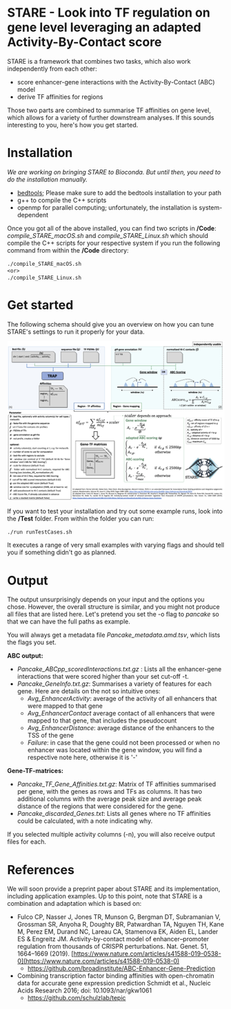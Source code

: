 # STARE - Look into TF regulation on gene level leveraging an adapted Activity-By-Contact score

STARE is a framework that combines two tasks, which also work independently from each other:

 - score enhancer-gene interactions with the Activity-By-Contact (ABC) model
 - derive TF affinities for regions
 
Those two parts are combined to summarise TF affinities on gene level, which allows for a variety of further downstream analyses. If this sounds interesting to you, here's how you get started.

# Installation
*We are working on bringing STARE to Bioconda. But until then, you need to do the installation manually.*  
* [bedtools](https://github.com/arq5x/bedtools2); Please make sure to add the bedtools installation to your path
* g++ to compile the C++ scripts 
* openmp for parallel computing; unfortunately, the installation is system-dependent

Once you got all of the above installed, you can find two scripts in **/Code**: *compile_STARE_macOS.sh* and *compile_STARE_Linux.sh* which should compile the C++ scripts for your respective system if you run the following command from within the **/Code** directory:

    ./compile_STARE_macOS.sh
    <or>
    ./compile_STARE_Linux.sh

# Get started
The following schema should give you an overview on how you can tune STARE's settings to run it properly for your data. 

![STARE_Flow](/Figures/STARE_FlowBig.png)

If you want to test your installation and try out some example runs, look into the **/Test** folder. From within the folder you can run:

    ./run runTestCases.sh

It executes a range of very small examples with varying flags and should tell you if something didn't go as planned.

# Output
The output unsurprisingly depends on your input and the options you chose. However, the overall structure is similar, and you might not produce all files that are listed here. Let's pretend you set the -o flag to *pancake* so that we can have the full paths as example.

 You will always get a metadata file *Pancake_metadata.amd.tsv*, which lists the flags you set.

**ABC output:**

- *Pancake_ABCpp_scoredInteractions.txt.gz* : Lists all the enhancer-gene interactions that were scored higher than your set cut-off -t. 
 - *Pancake_GeneInfo.txt.gz*: Summarises a variety of features for each gene. Here are details on the not so intuitive ones:
	 - *Avg_EnhancerActivity*: average of the activity of all enhancers that were mapped to that gene
	 - *Avg_EnhancerContact* average contact of all enhancers that were mapped to that gene, that includes the pseudocount
	 - *Avg_EnhancerDistance*: average distance of the enhancers to the TSS of the gene
	 - *Failure*: in case that the gene could not been processed or when no enhancer was located within the gene window, you will find a respective note here, otherwise it is '-'

**Gene-TF-matrices:**

 - *Pancake_TF_Gene_Affinities.txt.gz*: Matrix of TF affinities summarised per gene, with the genes as rows and TFs as columns. It has two additional columns with the average peak size and average peak distance of the regions that were considered for the gene.
 - *Pancake_discarded_Genes.txt*: Lists all genes where no TF affinities could be calculated, with a note indicating why.

If you selected multiple activity columns (-n), you will also receive output files for each.


# References
We will soon provide a preprint paper about STARE and its implementation, including application examples. Up to this point, note that STARE is a combination and adaptation which is based on:

 - Fulco CP, Nasser J, Jones TR, Munson G, Bergman DT, Subramanian V, Grossman SR, Anyoha R, Doughty BR, Patwardhan TA, Nguyen TH, Kane M, Perez EM, Durand NC, Lareau CA, Stamenova EK, Aiden EL, Lander ES & Engreitz JM. Activity-by-contact model of enhancer–promoter regulation from thousands of CRISPR perturbations. Nat. Genet. 51, 1664–1669 (2019). [https://www.nature.com/articles/s41588-019-0538-0](https://www.nature.com/articles/s41588-019-0538-0)
	 - https://github.com/broadinstitute/ABC-Enhancer-Gene-Prediction
 - Combining transcription factor binding affinities with open-chromatin data for accurate gene expression prediction Schmidt et al., Nucleic Acids Research 2016; doi: 10.1093/nar/gkw1061
	 - https://github.com/schulzlab/tepic
